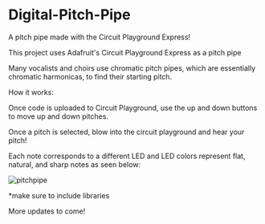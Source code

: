 # Digital-Pitch-Pipe
A pitch pipe made with the Circuit Playground Express!

This project uses Adafruit's Circuit Playground Express as a pitch pipe

Many vocalists and choirs use chromatic pitch pipes, which are essentially chromatic harmonicas, to find their starting pitch.

How it works:

Once code is uploaded to Circuit Playground, use the up and down buttons to move up and down pitches.

Once a pitch is selected, blow into the circuit playground and hear your pitch!

Each note corresponds to a different LED and LED colors represent flat, natural, and sharp notes as seen below:

![pitchpipe](https://user-images.githubusercontent.com/19801817/36512846-649db0c6-173a-11e8-9864-ebcf6aa7dd21.png)

*make sure to include libraries

More updates to come!


